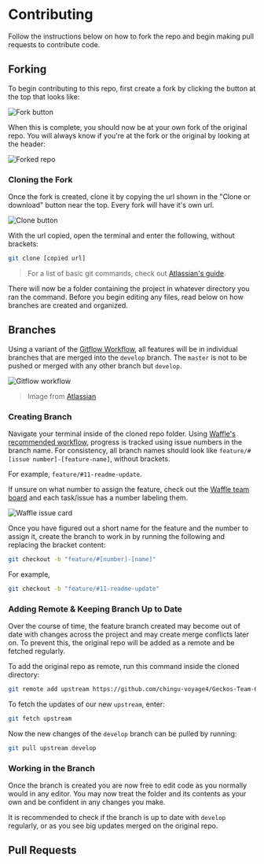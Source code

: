 # Contributing

Follow the instructions below on how to fork the repo and begin making pull requests to contribute code.

## Forking

To begin contributing to this repo, first create a fork by clicking the button at the top that looks like:

![Fork button](https://i.imgur.com/PHBsLCq.png)

When this is complete, you should now be at your own fork of the original repo. You will always know if you're at the fork or the original by looking at the header:

![Forked repo](https://i.imgur.com/wDJTRkh.png)

### Cloning the Fork

Once the fork is created, clone it by copying the url shown in the "Clone or download" button near the top. Every fork will have it's own url.

![Clone button](https://i.imgur.com/ikSw4le.png)

With the url copied, open the terminal and enter the following, without brackets:

```sh
git clone [copied url]
```

> For a list of basic git commands, check out [Atlassian's guide](https://confluence.atlassian.com/bitbucketserver/basic-git-commands-776639767.html).

There will now be a folder containing the project in whatever directory you ran the command. Before you begin editing any files, read below on how branches are created and organized.

## Branches

Using a variant of the [Gitflow Workflow](https://www.atlassian.com/git/tutorials/comparing-workflows/gitflow-workflow), all features will be in individual branches that are merged into the `develop` branch. The `master` is not to be pushed or merged with any other branch but `develop`.

![Gitflow workflow](https://i.imgur.com/q7lbUV7.png)
> Image from [Atlassian](https://www.atlassian.com/git/tutorials/comparing-workflows/gitflow-workflow)

### Creating Branch

Navigate your terminal inside of the cloned repo folder. Using [Waffle's recommended workflow](https://help.waffle.io/automatic-work-tracking/auto-work-tracking-basics/recommended-workflow-using-pull-requests-automatic-work-tracking), progress is tracked using issue numbers in the branch name. For consistency, all branch names should look like `feature/#[issue number]-[feature-name]`, without brackets.

For example, `feature/#11-readme-update`.

If unsure on what number to assign the feature, check out the [Waffle team board](https://waffle.io/chingu-voyage4/Geckos-Team-6) and each task/issue has a number labeling them.

![Waffle issue card](https://i.imgur.com/CgQMh6m.png)

Once you have figured out a short name for the feature and the number to assign it, create the branch to work in by running the following and replacing the bracket content:

```sh
git checkout -b "feature/#[number]-[name]"
```

For example, 
```sh
git checkout -b "feature/#11-readme-update"
```

### Adding Remote & Keeping Branch Up to Date

Over the course of time, the feature branch created may become out of date with changes across the project and may create merge conflicts later on. To prevent this, the original repo will be added as a remote and be fetched regularly.

To add the original repo as remote, run this command inside the cloned directory:

```sh
git remote add upstream https://github.com/chingu-voyage4/Geckos-Team-6.git
```

To fetch the updates of our new `upstream`, enter:

```sh
git fetch upstream
```

Now the new changes of the `develop` branch can be pulled by running:

```sh
git pull upstream develop
```

### Working in the Branch

Once the branch is created you are now free to edit  code as you normally would in any editor. You may now treat the folder and its contents as your own and be confident in any changes you make.

It is recommended to check if the branch is up to date with `develop` regularly, or as you see big updates merged on the original repo.

## Pull Requests

